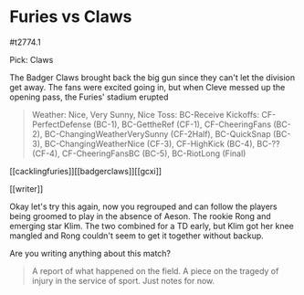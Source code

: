 # Furies vs Claws

#t2774.1

Pick: Claws

The Badger Claws brought back the big gun since they can't let the division get away. The fans were excited going in, but when Cleve messed up the opening pass, the Furies' stadium erupted

> Weather: Nice, Very Sunny, Nice
> Toss: BC-Receive
> Kickoffs: CF-PerfectDefense (BC-1), BC-GettheRef (CF-1), CF-CheeringFans (BC-2), BC-ChangingWeatherVerySunny (CF-2Half), BC-QuickSnap (BC-3), BC-ChangingWeatherNice (CF-3), CF-HighKick (BC-4), BC-?? (CF-4), CF-CheeringFansBC (BC-5), BC-RiotLong (Final)

[[cacklingfuries]][[badgerclaws]][[gcxi]]

[[writer]]

Okay let's try this again, now you regrouped and can follow the players being groomed to play in the absence of Aeson. The rookie Rong and emerging star Klim. The two combined for a TD early, but Klim got her knee mangled and Rong couldn't seem to get it together without backup.

Are you writing anything about this match?

> A report of what happened on the field.
> A piece on the tragedy of injury in the service of sport.
> Just notes for now.
